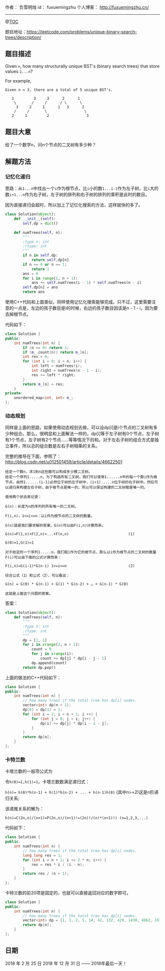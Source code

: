 
作者： 负雪明烛
id：	fuxuemingzhu
个人博客：	http://fuxuemingzhu.cn/

---
@[TOC](目录)

题目地址：https://leetcode.com/problems/unique-binary-search-trees/description/


## 题目描述

Given ``n``, how many structurally unique BST's (binary search trees) that store values ``1...n``?

For example,
 
    Given n = 3, there are a total of 5 unique BST's.
    
       1         3     3      2      1
        \       /     /      / \      \
         3     2     1      1   3      2
        /     /       \                 \
       2     1         2                 3

## 题目大意

给了一个数字n，问n个节点的二叉树有多少种？

## 解题方法

### 记忆化递归

思路：从``1...n``中找出一个``i``作为根节点，比``i``小的数``1...i-1``作为左子树，比``i``大的数``i+1...n``作为右子树，左子树的排列和右子树的排列的乘积是此时的数目。

因为直接递归会超时，所以加上了记忆化搜索的方法，这样就快的多了。

```python
class Solution(object):
    def __init__(self):
        self.dp = dict()
    
    def numTrees(self, n):
        """
        :type n: int
        :rtype: int
        """
        if n in self.dp:
            return self.dp[n]
        if n == 0 or n == 1:
            return 1
        ans = 0
        for i in range(1, n + 1):
            ans += self.numTrees(i - 1) * self.numTrees(n - i)
        self.dp[n] = ans
        return ans
```

使用C++代码和上面类似，同样使用记忆化搜索能够完成。只不过，这里需要注意的一点是，左边的孩子数目是i的时候，右边的孩子数目因该是n - 1 - i，因为要去掉根节点。

代码如下：

```cpp
class Solution {
public:
    int numTrees(int n) {
        if (n == 0) return 1;
        if (m_.count(n)) return m_[n];
        int res = 0;
        for (int i = 0; i < n; i++) {
            int left = numTrees(i);
            int right = numTrees(n - 1 - i);
            res += left * right;
        }
        return m_[n] = res;
    }
private:
    unordered_map<int, int> m_;
};
```


### 动态规划

同样是上面的思路，如果使用动态规划去做，可以设dp[i]是i个节点的二叉树有多少种组合。那么，很明显和上面解法一样的，dp[i]等于左子树有0个节点，左子树有1个节点，左子树有2个节点……等等情况下的和。对于左右子树的组合方式是独立事件，所以总的组合数是左右子树相乘的关系。

完整的推导在下面，参照了：http://blog.csdn.net/u012501459/article/details/46622501

    给定一个数n，求1到n这些数可以构成多少棵二叉树。
    给定一个序列1.....n，为了构造所有二叉树，我们可以使用1......n中的每一个数i作为根节点，自然1......(i-1)必然位于树的左子树中，(i+1).....n位于树的右子树中。然后可以递归来构建左右子树，由于根节点是唯一的，所以可以保证构建的二叉树都是唯一的。
    
    使用两个状态来记录：
    
    G(n)：长度为n的序列的所有唯一的二叉树。
    
    F(i,n)，1<=i<=n：以i作为根节点的二叉树的数量。
    
    G(n)就是我们要求解的答案，G(n)可以由F(i,n)计算而来。
    
    G(n)=F(1,n)+F(2,n)+...+F(n,n)                           (1)
    
    G(0)=1,G(1)=1
    
    对于给定的一个序列1.....n，我们取i作为它的根节点，那么以i作为根节点的二叉树的数量F(i)可以由下面的公式计算而来：
    
    F(i,n)=G(i-1)*G(n-i) 1<=i<=n                            (2)
    
    综合公式（1）和公式（2），可以看出：
    
    G(n) = G(0) * G(n-1) + G(1) * G(n-2) + … + G(n-1) * G(0)
    
    这就是上面这个问题的答案。

答案：

```python
class Solution(object):
    def numTrees(self, n):
        """
        :type n: int
        :rtype: int
        """
        dp = [1, 1]
        for i in xrange(2, n + 1):
            count = 0
            for j in xrange(i):
                count += dp[j] * dp[i - j - 1]
            dp.append(count)
        return dp.pop()
```

上面的做法的C++代码如下：

```cpp
class Solution {
public:
    int numTrees(int n) {
        // how many trees if the total tree has dp[i] nodes.
        vector<int> dp(n + 1);
        dp[0] = dp[1] = 1;
        for (int i = 2; i < n + 1; i ++) {
            for (int j = 0; j < i; j++) {
                dp[i] += dp[j] * dp[i - 1 - j];
            }
        }
        return dp[n];
    }
};
```

### 卡特兰数

卡塔兰数的一般项公式为 

令``h(0)=1,h(1)=1``，卡塔兰数数满足递归式：

``h(n)= h(0)*h(n-1) + h(1)*h(n-2) + ... + h(n-1)h(0)`` (其中n>=2)这是n阶递归关系;

该递推关系的解为：

``h(n)=C(2n,n)/(n+1)=P(2n,n)/(n+1)!=(2n)!/(n!*(n+1)!) (n=1,2,3,...)``

代码如下：

```cpp
class Solution {
public:
    int numTrees(int n) {
        // how many trees if the total tree has dp[i] nodes.
        long long res = 1;
        for (int i = n + 1; i <= 2 * n; i++) {
            res = res * i / (i - n);
        }
        return res / (n + 1);
    }
};
```

卡特兰数的前20项是固定的，也就可以直接返回对应的数字即可。

```cpp
class Solution {
public:
    int numTrees(int n) {
        // how many trees if the total tree has dp[i] nodes.
        vector<int> dp = {1, 1, 2, 5, 14, 42, 132, 429, 1430, 4862, 16796, 58786, 208012, 742900, 2674440, 9694845, 35357670, 129644790, 477638700, 1767263190};
        return dp[n];
    }
};
```


## 日期

2018 年 2 月 25 日 
2018 年 12 月 31 日 —— 2018年最后一天！
